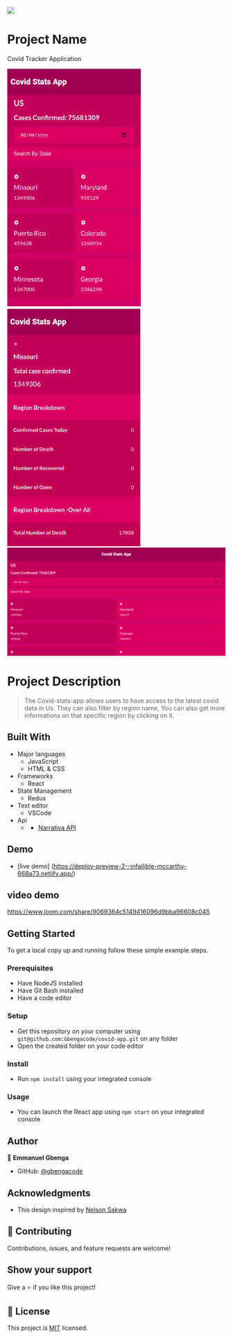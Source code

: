 ![](https://img.shields.io/badge/Microverse-blueviolet)

# Project Name
Covid Tracker Application

![screenshot](./demo.png)
![screenshot](./demo1.png)
![screenshot](./demo2.png)

# Project Description

> The Covid-stats-app allows users to have access to the latest covid data in Us. They can also filter by region name, You can also get more informations on that specific region by clicking on it.
## Built With

- Major languages
    - JavaScript
    - HTML & CSS
- Frameworks
    - React
- State Management
    - Redux
- Text editor
    - VSCode
- Api
    - - [Narrativa API](https://covid19tracking.narrativa.com/index_en.html)

## Demo
- [live demo] (https://deploy-preview-2--infallible-mccarthy-668a73.netlify.app/)

## video demo
https://www.loom.com/share/9069364c5149416096d9bba96608c045
## Getting Started


To get a local copy up and running follow these simple example steps.

### Prerequisites

- Have NodeJS installed
- Have Git Bash installed
- Have a code editor

### Setup

- Get this repository on your computer using ```git@github.com:Gbengacode/covid-app.git``` on any folder
- Open the created folder on your code editor

### Install

- Run ```npm install``` using your integrated console

### Usage

- You can launch the React app using ```npm start``` on your integrated console

## Author

👤 **Emmanuel Gbenga**

- GitHub: [@gbengacode](https://github.com/gbengacode)


## Acknowledgments

- This design inspired by
  [Nelson Sakwa](https://www.behance.net/sakwadesignstudio)

## 🤝 Contributing
Contributions, issues, and feature requests are welcome!

## Show your support

Give a ⭐️ if you like this project!

## 📝 License

This project is [MIT](./MIT.md) licensed.